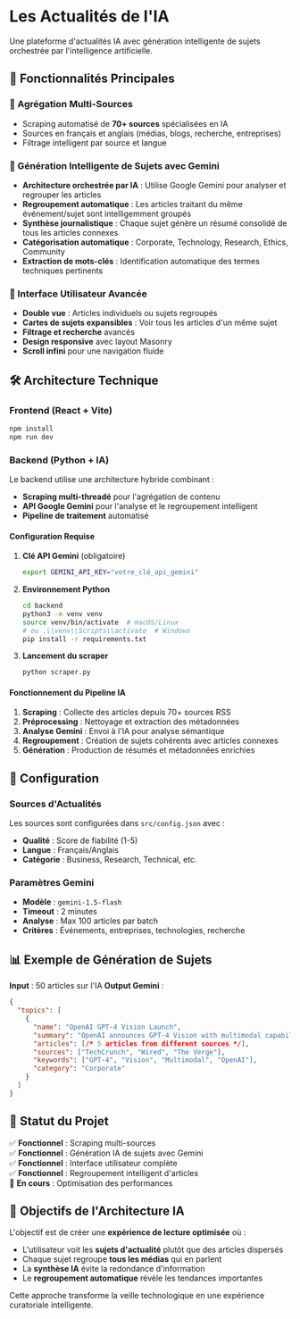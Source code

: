# Les Actualités de l'IA

Une plateforme d'actualités IA avec génération intelligente de sujets orchestrée par l'intelligence artificielle.

## 🚀 Fonctionnalités Principales

### 📰 Agrégation Multi-Sources
- Scraping automatisé de **70+ sources** spécialisées en IA
- Sources en français et anglais (médias, blogs, recherche, entreprises)
- Filtrage intelligent par source et langue

### 🧠 Génération Intelligente de Sujets avec Gemini
- **Architecture orchestrée par IA** : Utilise Google Gemini pour analyser et regrouper les articles
- **Regroupement automatique** : Les articles traitant du même événement/sujet sont intelligemment groupés
- **Synthèse journalistique** : Chaque sujet génère un résumé consolidé de tous les articles connexes
- **Catégorisation automatique** : Corporate, Technology, Research, Ethics, Community
- **Extraction de mots-clés** : Identification automatique des termes techniques pertinents

### 🎯 Interface Utilisateur Avancée
- **Double vue** : Articles individuels ou sujets regroupés
- **Cartes de sujets expansibles** : Voir tous les articles d'un même sujet
- **Filtrage et recherche** avancés
- **Design responsive** avec layout Masonry
- **Scroll infini** pour une navigation fluide

## 🛠️ Architecture Technique

### Frontend (React + Vite)
```bash
npm install
npm run dev
```

### Backend (Python + IA)
Le backend utilise une architecture hybride combinant :
- **Scraping multi-threadé** pour l'agrégation de contenu
- **API Google Gemini** pour l'analyse et le regroupement intelligent
- **Pipeline de traitement** automatisé

#### Configuration Requise

1. **Clé API Gemini** (obligatoire)
   ```bash
   export GEMINI_API_KEY="votre_clé_api_gemini"
   ```

2. **Environnement Python**
   ```bash
   cd backend
   python3 -m venv venv
   source venv/bin/activate  # macOS/Linux
   # ou .\\venv\\Scripts\\activate  # Windows
   pip install -r requirements.txt
   ```

3. **Lancement du scraper**
   ```bash
   python scraper.py
   ```

#### Fonctionnement du Pipeline IA

1. **Scraping** : Collecte des articles depuis 70+ sources RSS
2. **Préprocessing** : Nettoyage et extraction des métadonnées
3. **Analyse Gemini** : Envoi à l'IA pour analyse sémantique
4. **Regroupement** : Création de sujets cohérents avec articles connexes
5. **Génération** : Production de résumés et métadonnées enrichies

## 🔧 Configuration

### Sources d'Actualités
Les sources sont configurées dans `src/config.json` avec :
- **Qualité** : Score de fiabilité (1-5)
- **Langue** : Français/Anglais
- **Catégorie** : Business, Research, Technical, etc.

### Paramètres Gemini
- **Modèle** : `gemini-1.5-flash`
- **Timeout** : 2 minutes
- **Analyse** : Max 100 articles par batch
- **Critères** : Événements, entreprises, technologies, recherche

## 📊 Exemple de Génération de Sujets

**Input** : 50 articles sur l'IA
**Output Gemini** :
```json
{
  "topics": [
    {
      "name": "OpenAI GPT-4 Vision Launch",
      "summary": "OpenAI announces GPT-4 Vision with multimodal capabilities...",
      "articles": [/* 5 articles from different sources */],
      "sources": ["TechCrunch", "Wired", "The Verge"],
      "keywords": ["GPT-4", "Vision", "Multimodal", "OpenAI"],
      "category": "Corporate"
    }
  ]
}
```

## 🚦 Statut du Projet

✅ **Fonctionnel** : Scraping multi-sources  
✅ **Fonctionnel** : Génération IA de sujets avec Gemini  
✅ **Fonctionnel** : Interface utilisateur complète  
✅ **Fonctionnel** : Regroupement intelligent d'articles  
🔄 **En cours** : Optimisation des performances

## 🎯 Objectifs de l'Architecture IA

L'objectif est de créer une **expérience de lecture optimisée** où :
- L'utilisateur voit les **sujets d'actualité** plutôt que des articles dispersés
- Chaque sujet regroupe **tous les médias** qui en parlent
- La **synthèse IA** évite la redondance d'information
- Le **regroupement automatique** révèle les tendances importantes

Cette approche transforme la veille technologique en une expérience curatoriale intelligente.
